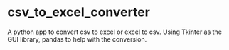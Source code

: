 # csv_to_excel_converter

A python app to convert csv to excel or excel to csv. Using Tkinter as the GUI library, pandas to help with the conversion.
